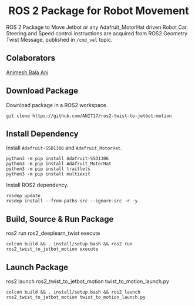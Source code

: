 <p align="center">
  <h1 align="center">ROS 2 Package for Robot Movement</h1>
</p>

ROS 2 Package to Move Jetbot or any Adafruit_MotorHat driven Robot Car. Steering and Speed control instructions are acquired from ROS2 Geometry Twist Message, published in `/cmd_vel` topic.

## Colaborators
[Animesh Bala Ani](https://www.linkedin.com/in/ani717/)

## Download Package
Download package in a ROS2 workspace.
```
git clone https://github.com/ANI717/ros2-twist-to-jetbot-motion
```

## Install Dependency
Install `Adafruit-SSD1306` and `Adafruit_MotorHat`.
```
python3 -m pip install Adafruit-SSD1306
python3 -m pip install Adafruit_MotorHat
python3 -m pip install traitlets
python3 -m pip install multiexit
```
Install ROS2 dependency.
```
rosdep update
rosdep install --from-paths src --ignore-src -r -y
```

## Build, Source & Run Package
ros2 run ros2_deeplearn_twist execute
```
colcon build && . install/setup.bash && ros2 run ros2_twist_to_jetbot_motion execute
```

## Launch Package
ros2 launch ros2_twist_to_jetbot_motion twist_to_motion_launch.py
```
colcon build && . install/setup.bash && ros2 launch ros2_twist_to_jetbot_motion twist_to_motion_launch.py
```
